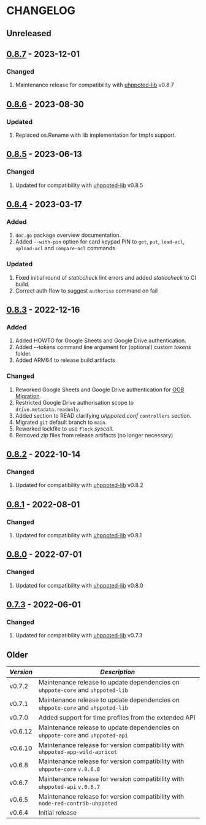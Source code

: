 # CHANGELOG

## Unreleased


## [0.8.7](https://github.com/uhppoted/uhppoted-app-sheets/releases/tag/v0.8.7) - 2023-12-01

### Changed
1. Maintenance release for compatibility with [uhppoted-lib](https://github.com/uhppoted/uhppoted-lib) v0.8.7


## [0.8.6](https://github.com/uhppoted/uhppoted-app-sheets/releases/tag/v0.8.6) - 2023-08-30

### Updated
1. Replaced os.Rename with lib implementation for tmpfs support.


## [0.8.5](https://github.com/uhppoted/uhppoted-app-sheets/releases/tag/v0.8.5) - 2023-06-13

### Changed
1. Updated for compatibility with [uhppoted-lib](https://github.com/uhppoted/uhppoted-lib) v0.8.5


## [0.8.4](https://github.com/uhppoted/uhppoted-app-sheets/releases/tag/v0.8.4) - 2023-03-17

### Added
1. `doc.go` package overview documentation.
2. Added `--with-pin` option for card keypad PIN to `get`, `put`, `load-acl`, 
   `upload-acl` and `compare-acl` commands

### Updated
1. Fixed initial round of _staticcheck_ lint errors and added _staticcheck_ to CI build.
2. Correct auth flow to suggest `authorise` command on fail


## [0.8.3](https://github.com/uhppoted/uhppoted-app-sheets/releases/tag/v0.8.3) - 2022-12-16

### Added
1. Added HOWTO for Google Sheets and Google Drive authentication.
2. Added --tokens command line argument for (optional) custom _tokens_ folder.
3. Added ARM64 to release build artifacts

### Changed
1. Reworked Google Sheets and Google Drive authentication for [OOB Migration](https://developers.google.com/identity/protocols/oauth2/resources/oob-migration).
2. Restricted Google Drive authorisation scope to `drive.metadata.readonly`.
3. Added section to READ clarifying _uhppoted.conf_ `controllers` section.
4. Migrated `git` default branch to `main`.
5. Reworked lockfile to use `flock` _syscall_.
6. Removed _zip_ files from release artifacts (no longer necessary)

## [0.8.2](https://github.com/uhppoted/uhppoted-app-sheets/releases/tag/v0.8.2) - 2022-10-14

### Changed
1. Updated for compatibility with [uhppoted-lib](https://github.com/uhppoted/uhppoted-lib) v0.8.2

## [0.8.1](https://github.com/uhppoted/uhppoted-app-sheets/releases/tag/v0.8.1) - 2022-08-01

### Changed
1. Updated for compatibility with [uhppoted-lib](https://github.com/uhppoted/uhppoted-lib) v0.8.1


## [0.8.0](https://github.com/uhppoted/uhppoted-app-sheets/releases/tag/v0.8.0) - 2022-07-01

### Changed
1. Updated for compatibility with [uhppoted-lib](https://github.com/uhppoted/uhppoted-lib) v0.8.0


## [0.7.3](https://github.com/uhppoted/uhppoted-app-sheets/releases/tag/v0.7.3) - 2022-06-01

### Changed
1. Updated for compatibility with [uhppoted-lib](https://github.com/uhppoted/uhppoted-lib) v0.7.3

## Older

| *Version* | *Description*                                                                   |
| --------- | ------------------------------------------------------------------------------- |
| v0.7.2    | Maintenance release to update dependencies on `uhppote-core` and `uhppoted-lib` |
| v0.7.1    | Maintenance release to update dependencies on `uhppote-core` and `uhppoted-lib` |
| v0.7.0    | Added support for time profiles from the extended API                           |
| v0.6.12   | Maintenance release to update dependencies on `uhppote-core` and `uhppoted-api` |
| v0.6.10   | Maintenance release for version compatibility with `uhppoted-app-wild-apricot`  |
| v0.6.8    | Maintenance release for version compatibility with `uhppote-core` `v.0.6.8`     |
| v0.6.7    | Maintenance release for version compatibility with `uhppoted-api` `v.0.6.7`     |
| v0.6.5    | Maintenance release for version compatibility with `node-red-contrib-uhppoted`  |
| v0.6.4    | Initial release                                                                 |

